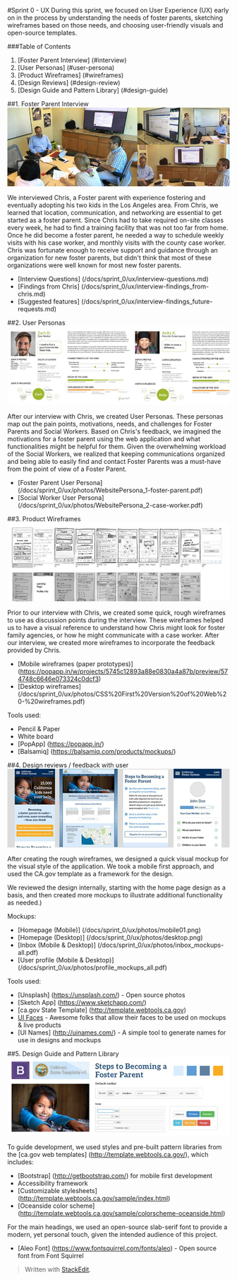 #Sprint 0 - UX
During this sprint, we focused on User Experience (UX) early on in the process by understanding the needs of foster parents, sketching wireframes based on those needs, and choosing user-friendly visuals and open-source templates.

###Table of Contents
 1. [Foster Parent Interview] (#interview)
 2. [User Personas] (#user-persona)
 3. [Product Wireframes] (#wireframes)
 4. [Design Reviews] (#design-review)
 5. [Design Guide and Pattern Library] (#design-guide)

##1.	Foster Parent Interview <a id="interview"></a>
![Photos of foster parent interview](/docs/sprint_0/ux/photos/01_symsoft-solutions-chhs-rfi-75001_foster-parent-interview_850x300.jpg)

We interviewed Chris, a Foster parent with experience fostering and eventually adopting his two kids in the Los Angeles area. From Chris, we learned that location, communication, and networking are essential to get started as a foster parent. Since Chris had to take required on-site classes every week, he had to find a training facility that was not too far from home. Once he did become a foster parent, he needed a way to schedule weekly visits with his case worker, and monthly visits with the county case worker. Chris was fortunate enough to receive support and guidance through an organization for new foster parents, but didn't think that most of these organizations were well known for most new foster parents.

 - [Interview Questions] (/docs/sprint_0/ux/interview-questions.md)
 - [Findings from Chris] (/docs/sprint_0/ux/interview-findings_from-chris.md)
 - [Suggested features] (/docs/sprint_0/ux/interview-findings_future-requests.md)


##2.	User Personas <a id="user-persona"></a>
![Photos & links to user personas](/docs/sprint_0/ux/photos/02_symsoft-solutions-chhs-rfi-75001_user-personas.jpg)

After our interview with Chris, we created User Personas. These personas map out the pain points, motivations, needs, and challenges for Foster Parents and Social Workers. Based on Chris's feedback, we imagined the motivations for a foster parent using the web application and what functionalities might be helpful for them. Given the overwhelming workload of the Social Workers, we realized that keeping communications organized and being able to easily find and contact Foster Parents was a must-have from the point of view of a Foster Parent.

- [Foster Parent User Persona] (/docs/sprint_0/ux/photos/WebsitePersona_1-foster-parent.pdf)
- [Social Worker User Persona] (/docs/sprint_0/ux/photos/WebsitePersona_2-case-worker.pdf)

##3.	Product Wireframes <a id="wireframes"></a>
![Photos & links to product wireframes](/docs/sprint_0/ux/photos/03_symsoft-solutions-chhs-rfi-75001_wireframes.jpg)

Prior to our interview with Chris, we created some quick, rough wireframes to use as discussion points during the interview. These wireframes helped us to have a visual reference to understand how Chris might look for foster family agencies, or how he might communicate with a case worker. After our interview, we created more wireframes to incorporate the feedback provided by Chris.

- [Mobile wireframes (paper prototypes)] (https://popapp.in/w/projects/5745c12893a88e0830a4a87b/preview/574748c6646e073324c0dcf3)
- [Desktop wireframes] (/docs/sprint_0/ux/photos/CSS%20First%20Version%20of%20Web%20-%20wireframes.pdf)

Tools used:
- Pencil & Paper 
- White board
- [PopApp] (https://popapp.in/)
- [Balsamiq] (https://balsamiq.com/products/mockups/)

##4.	Design reviews / feedback with user <a id="design-review"></a>
![Photos & links to product wireframes](/docs/sprint_0/ux/photos/04_symsoft-solutions-chhs-rfi-75001_design-comps.jpg)

After creating the rough wireframes, we designed a quick visual mockup for the visual style of the application. We took a mobile first approach, and used the CA.gov template as a framework for the design.

We reviewed the design internally, starting with the home page design as a basis, and then created more mockups to illustrate additional functionality as needed.)

Mockups:
- [Homepage (Mobile)] (/docs/sprint_0/ux/photos/mobile01.png)
- [Homepage (Desktop)] (/docs/sprint_0/ux/photos/desktop.png)
- [Inbox (Mobile & Desktop)] (/docs/sprint_0/ux/photos/inbox_mockups-all.pdf)
- [User profile (Mobile & Desktop)] (/docs/sprint_0/ux/photos/profile_mockups_all.pdf)

Tools used:
- [Unsplash] (https://unsplash.com/) - Open source photos
- [Sketch App] (https://www.sketchapp.com/)
- [ca.gov State Template] (http://template.webtools.ca.gov)
- [UI Faces](http://uifaces.com/faq) - Awesome folks that allow their faces to be used on mockups & live products
- [UI Names] (http://uinames.com/) - A simple tool to generate names for use in designs and mockups

##5.	Design Guide and Pattern Library <a id="design-guide"></a>
![Pattern libraries](/docs/sprint_0/ux/photos/05_symsoft-solutions-chhs-rfi-75001_style-guide.jpg)

To guide development, we used styles and pre-built pattern libraries from the [ca.gov web templates] (http://template.webtools.ca.gov/), which includes:

- [Bootstrap] (http://getbootstrap.com/) for mobile first development
- Accessibility framework
- [Customizable stylesheets] (http://template.webtools.ca.gov/sample/index.html)
- [Oceanside color scheme] (http://template.webtools.ca.gov/sample/colorscheme-oceanside.html)

For the main headings, we used an open-source slab-serif font to provide a modern, yet personal touch, given the intended audience of this project.
- [Aleo Font] (https://www.fontsquirrel.com/fonts/aleo) - Open source font from Font Squirrel

> Written with [StackEdit](https://stackedit.io/).
